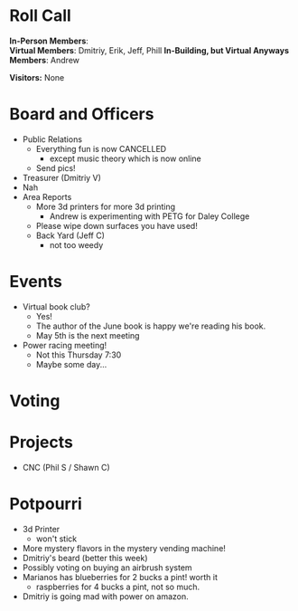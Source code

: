 Roll Call
=========
**In-Person Members**:  
**Virtual Members**: Dmitriy, Erik, Jeff, Phill
**In-Building, but Virtual Anyways Members**:  Andrew

**Visitors:** None

Board and Officers
==================
- Public Relations
  - Everything fun is now CANCELLED
    - except music theory which is now online
  - Send pics!
- Treasurer (Dmitriy V)
 - Nah 
- Area Reports
  - More 3d printers for more 3d printing
    - Andrew is experimenting with PETG for Daley College
  - Please wipe down surfaces you have used!
  - Back Yard (Jeff C)
    - not too weedy
    

Events
======
- Virtual book club?
  - Yes!
  - The author of the June book is happy we're reading his book.
  - May 5th is the next meeting
- Power racing meeting!
  - Not this Thursday 7:30
  - Maybe some day...
  
Voting
======

Projects
========
- CNC (Phil S / Shawn C)
  

Potpourri
=========
- 3d Printer
  - won't stick
- More mystery flavors in the mystery vending machine!
- Dmitriy's beard (better this week)
- Possibly voting on buying an airbrush system
- Marianos has blueberries for 2 bucks a pint! worth it
  - raspberries for 4 bucks a pint, not so much.
- Dmitriy is going mad with power on amazon.
